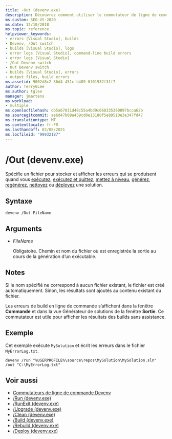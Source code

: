 ```yaml
---
title: -Out (devenv.exe)
description: Découvrez comment utiliser le commutateur de ligne de commande Out devenv pour spécifier un fichier de stockage et d’affichage des erreurs lors de l’exécution, de l’exécution et de la sortie, de la mise à niveau, de la génération, de la régénération, du nettoyage ou du déploiement d’une solution.
ms.custom: SEO-VS-2020
ms.date: 12/10/2018
ms.topic: reference
helpviewer_keywords:
- errors [Visual Studio], builds
- Devenv, /Out switch
- builds [Visual Studio], logs
- error logs [Visual Studio], command-line build errors
- error logs [Visual Studio]
- /Out Devenv switch
- Out Devenv switch
- builds [Visual Studio], errors
- output files, build errors
ms.assetid: 9002d8c2-36d4-451c-b489-8f01932f31f7
author: TerryGLee
ms.author: tglee
manager: jmartens
ms.workload:
- multiple
ms.openlocfilehash: db5a67031d48c55a4bd9c668335360897bcca62b
ms.sourcegitcommit: ae6d47b09a439cd0e13180f5e89510e3e347fd47
ms.translationtype: MT
ms.contentlocale: fr-FR
ms.lasthandoff: 02/08/2021
ms.locfileid: "99932187"
---
```

# <a name="out-devenvexe"></a>/Out (devenv.exe)

Spécifie un fichier pour stocker et afficher les erreurs qui se produisent quand vous [exécutez](run-devenv-exe.md), [exécutez et quittez](runexit-devenv-exe.md), [mettez à niveau](upgrade-devenv-exe.md), [générez](build-devenv-exe.md), [regénérez](rebuild-devenv-exe.md), [nettoyez](clean-devenv-exe.md) ou [déployez](deploy-devenv-exe.md) une solution.

## <a name="syntax"></a>Syntaxe

```shell
devenv /Out FileName
```

## <a name="arguments"></a>Arguments

- *FileName*

  Obligatoire. Chemin et nom du fichier où est enregistrée la sortie au cours de la génération d’un exécutable.

## <a name="remarks"></a>Notes

Si le nom spécifié ne correspond à aucun fichier existant, le fichier est créé automatiquement. Sinon, les résultats sont ajoutés au contenu existant du fichier.

Les erreurs de build en ligne de commande s’affichent dans la fenêtre **Commande** et dans la vue Générateur de solutions de la fenêtre **Sortie**. Ce commutateur est utile pour afficher les résultats des builds sans assistance.

## <a name="example"></a>Exemple

Cet exemple exécute `MySolution` et écrit les erreurs dans le fichier `MyErrorLog.txt`.

```shell
devenv /run "%USERPROFILE%\source\repos\MySolution\MySolution.sln" /out "C:\MyErrorLog.txt"
```

## <a name="see-also"></a>Voir aussi

- [Commutateurs de ligne de commande Devenv](../../ide/reference/devenv-command-line-switches.md)
- [/Run (devenv.exe)](../../ide/reference/run-devenv-exe.md)
- [/RunExit (devenv.exe)](runexit-devenv-exe.md)
- [/Upgrade (devenv.exe)](upgrade-devenv-exe.md)
- [/Clean (devenv.exe)](clean-devenv-exe.md)
- [/Build (devenv.exe)](../../ide/reference/build-devenv-exe.md)
- [/Rebuild (devenv.exe)](../../ide/reference/rebuild-devenv-exe.md)
- [/Deploy (devenv.exe)](../../ide/reference/deploy-devenv-exe.md)
